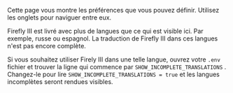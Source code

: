 Cette page vous montre les préférences que vous pouvez définir. Utilisez les onglets pour naviguer entre eux.

Firefly III est livré avec plus de langues que ce qui est visible ici. Par exemple, russe ou espagnol. La traduction de Firefly III dans ces langues n'est pas encore complète.

Si vous souhaitez utiliser Firely III dans une telle langue, ouvrez votre ` .env ` fichier et trouver la ligne qui commence par ` SHOW_INCOMPLETE_TRANSLATIONS ` . Changez-le pour lire ` SHOW_INCOMPLETE_TRANSLATIONS = true ` et les langues incomplètes seront rendues visibles.